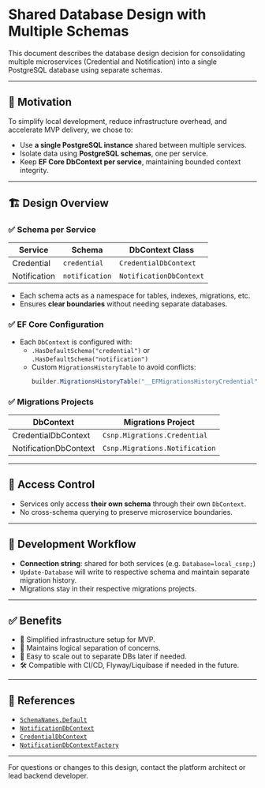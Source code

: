 # Shared Database Design with Multiple Schemas

This document describes the database design decision for consolidating multiple microservices (Credential and Notification) into a single PostgreSQL database using separate schemas.

---

## 🎯 Motivation

To simplify local development, reduce infrastructure overhead, and accelerate MVP delivery, we chose to:

- Use **a single PostgreSQL instance** shared between multiple services.
- Isolate data using **PostgreSQL schemas**, one per service.
- Keep **EF Core DbContext per service**, maintaining bounded context integrity.

---

## 🏗️ Design Overview

### ✅ Schema per Service

| Service      | Schema         | DbContext Class         |
| ------------ | -------------- | ----------------------- |
| Credential   | `credential`   | `CredentialDbContext`   |
| Notification | `notification` | `NotificationDbContext` |

- Each schema acts as a namespace for tables, indexes, migrations, etc.
- Ensures **clear boundaries** without needing separate databases.

### ✅ EF Core Configuration

- Each `DbContext` is configured with:
  - `.HasDefaultSchema("credential")` or `.HasDefaultSchema("notification")`
  - Custom `MigrationsHistoryTable` to avoid conflicts:
    ```csharp
    builder.MigrationsHistoryTable("__EFMigrationsHistoryCredential", SchemaNames.Default);
    ```

### ✅ Migrations Projects

| DbContext             | Migrations Project             |
| --------------------- | ------------------------------ |
| CredentialDbContext   | `Csnp.Migrations.Credential`   |
| NotificationDbContext | `Csnp.Migrations.Notification` |

---

## 🔐 Access Control

- Services only access **their own schema** through their own `DbContext`.
- No cross-schema querying to preserve microservice boundaries.

---

## 🧪 Development Workflow

- **Connection string**: shared for both services (e.g. `Database=local_csnp;`)
- `Update-Database` will write to respective schema and maintain separate migration history.
- Migrations stay in their respective migrations projects.

---

## ✅ Benefits

- 🚀 Simplified infrastructure setup for MVP.
- 🔐 Maintains logical separation of concerns.
- 🧩 Easy to scale out to separate DBs later if needed.
- 🛠️ Compatible with CI/CD, Flyway/Liquibase if needed in the future.

---

## 📁 References

- [`SchemaNames.Default`](/src/Notification/Csnp.Notification.Infrastructure/Persistence/Constants/SchemaNames.cs)
- [`NotificationDbContext`](/src/Notification/Csnp.Notification.Infrastructure/Persistence/NotificationDbContext.cs)
- [`CredentialDbContext`](/src/Credential/Csnp.Credential.Infrastructure/Persistence/CredentialDbContext.cs)
- [`NotificationDbContextFactory`](/migrations/Csnp.Migrations.Notification/NotificationDbContextFactory.cs)

---

For questions or changes to this design, contact the platform architect or lead backend developer.

